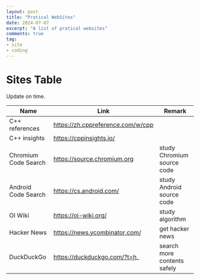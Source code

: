 ```yaml
---
layout: post
title: "Pratical WebSites"
date: 2024-07-07
excerpt: "A list of pratical websites"
comments: true
tag:
- site
- coding
---
```


# Sites Table

Update on time.

| Name | Link | Remark |
| --- | --- | --- |
| C++ references | https://zh.cppreference.com/w/cpp | |
| C++ insights | https://cppinsights.io/ | |
| Chromium Code Search | https://source.chromium.org | study Chromium source code |
| Android Code Search | https://cs.android.com/ | study Android source code |
| OI Wiki | https://oi-wiki.org/ | study algorithm |
| Hacker News | https://news.ycombinator.com/ | get hacker news |
| DuckDuckGo | https://duckduckgo.com/?t=h_ | search more contents safely |
